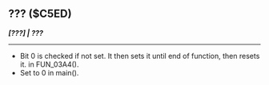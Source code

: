 ## ??? ($C5ED)
___[???] | ???___

---

- Bit 0 is checked if not set. It then sets it until end of function, then resets it. in FUN_03A4().
- Set to 0 in main().